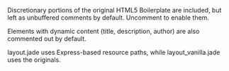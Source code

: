 Discretionary portions of the original HTML5 Boilerplate are included, but left as unbuffered comments by default. Uncomment to enable them.

Elements with dynamic content (title, description, author) are also commented out by default.

layout.jade uses Express-based resource paths, while layout_vanilla.jade uses the originals.